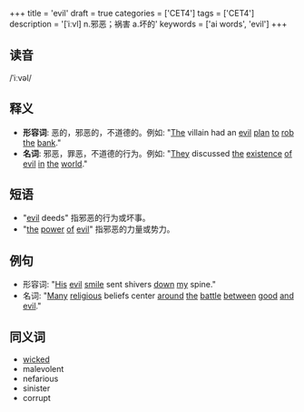 +++
title = 'evil'
draft = true
categories = ['CET4']
tags = ['CET4']
description = '[ˈiːvl] n.邪恶；祸害 a.坏的'
keywords = ['ai words', 'evil']
+++

## 读音
/ˈiːvəl/

## 释义
- **形容词**: 恶的，邪恶的，不道德的。例如: "[The](/post/the/) villain had an [evil](/post/evil/) [plan](/post/plan/) [to](/post/to/) [rob](/post/rob/) [the](/post/the/) [bank](/post/bank/)."
- **名词**: 邪恶，罪恶，不道德的行为。例如: "[They](/post/they/) discussed [the](/post/the/) [existence](/post/existence/) [of](/post/of/) [evil](/post/evil/) [in](/post/in/) [the](/post/the/) [world](/post/world/)."

## 短语
- "[evil](/post/evil/) deeds" 指邪恶的行为或坏事。
- "[the](/post/the/) [power](/post/power/) [of](/post/of/) [evil](/post/evil/)" 指邪恶的力量或势力。

## 例句
- 形容词: "[His](/post/his/) [evil](/post/evil/) [smile](/post/smile/) sent shivers [down](/post/down/) [my](/post/my/) spine."
- 名词: "[Many](/post/many/) [religious](/post/religious/) beliefs center [around](/post/around/) [the](/post/the/) [battle](/post/battle/) [between](/post/between/) [good](/post/good/) [and](/post/and/) [evil](/post/evil/)."

## 同义词
- [wicked](/post/wicked/)
- malevolent
- nefarious
- sinister
- corrupt

